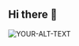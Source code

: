 ## Hi there 👋

<picture>
 <source media="(prefers-color-scheme: dark)" srcset="https://ibb.co/GfjZmXtQ">
 <source media="(prefers-color-scheme: light)" srcset="https://ibb.co/GfjZmXtQ">
 <img alt="YOUR-ALT-TEXT" src="https://ibb.co/GfjZmXtQ">
</picture>


<!--
**ggrit/ggrit** is a ✨ _special_ ✨ repository because its `README.md` (this file) appears on your GitHub profile.

Here are some ideas to get you started:

- 🔭 I’m currently working on ...
- 🌱 I’m currently learning ...
- 👯 I’m looking to collaborate on ...
- 🤔 I’m looking for help with ...
- 💬 Ask me about ...
- 📫 How to reach me: ...
- 😄 Pronouns: ...
- ⚡ Fun fact: ...
-->

